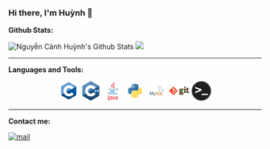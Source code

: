 ### Hi there, I'm Huỳnh 👋
**Github Stats:**


![Nguyễn Cảnh Huỳnh's Github Stats](https://github-readme-stats.vercel.app/api?username=canhhuynh2k2&show_icons=true_color=fff&icon_color=03fc90&text_color=03fc90&bg_color=002b19)
<img src="https://github-readme-stats.vercel.app/api/top-langs/?username=canhhuynh2k2&count_private=true&theme=dracula">


---

**Languages and Tools:**
<p align="center">

  <div align="center">
  
  <code><img height="40" src="https://raw.githubusercontent.com/github/explore/80688e429a7d4ef2fca1e82350fe8e3517d3494d/topics/c/c.png"></code> <code><img height="40" src="https://raw.githubusercontent.com/github/explore/80688e429a7d4ef2fca1e82350fe8e3517d3494d/topics/cpp/cpp.png"></code> <code><img height="40" src="https://raw.githubusercontent.com/devicons/devicon/master/icons/java/java-original-wordmark.svg"></code> <code><img height="40" src="https://raw.githubusercontent.com/github/explore/80688e429a7d4ef2fca1e82350fe8e3517d3494d/topics/python/python.png"></code> <code><img height="40" src="https://raw.githubusercontent.com/github/explore/80688e429a7d4ef2fca1e82350fe8e3517d3494d/topics/mysql/mysql.png"></code> <code><img height="40" src="https://raw.githubusercontent.com/github/explore/80688e429a7d4ef2fca1e82350fe8e3517d3494d/topics/git/git.png"></code> <code><img height="40" src="https://raw.githubusercontent.com/github/explore/80688e429a7d4ef2fca1e82350fe8e3517d3494d/topics/terminal/terminal.png"></code>

  </div>
  </p>

---
**Contact me:**

<a href="mailto:canhhuynh2002@gmail.com"><img src="https://www.vectorlogo.zone/logos/gmail/gmail-icon.svg" width="30px" alt="mail"></a> 

